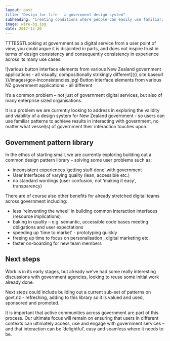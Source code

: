 ```yaml
---
layout: post
title: "Design for life - a government design system"
subheading: "Creating conditions where people can easily use familiar, tested, trusted patterns interacting with government services."
image: wire-bg.jpg
date: 2017-12-20
---
```


TTTESSTLooking at government as a digital service from a user point of view, you could argue it is disjointed in parts, and does not inspire trust in terms of design consistency and consequently consistency in experience across its many use cases.

![various button interface elements from various New Zealand government applications - all visually, compositionally strikingly different]({{ site.baseurl }}/images/gov-inconsistencies.jpg) <span class="caption text-muted">Button interface elements from various NZ government applications - all different</span>

It’s a common problem – not just of government digital services, but also of many enterprise sized organisations.

It is a problem we are currently looking to address in exploring the validity and viability of a design system for New Zealand government - so users can use familiar patterns to achieve results in interacting with government, no matter what vessel(s) of government their interaction touches upon.

## Government pattern library

In the ethos of starting small, we are currently exploring building out a common design pattern library – solving some user problems such as:

*   inconsistent experiences ‘getting stuff done’ with government
*   User Interfaces of varying quality (lean, accessible etc.)
*   no standard wordings (user confusion, not ‘making it easy’, transparency)

There are of course also other benefits for already stretched digital teams across government including:

*   less ‘reinventing the wheel’ in building common interaction interfaces (resource implications)
*   baking in quality – e.g. semantic, accessible code bases meeting obligations and user expectations
*   speeding up ‘time to market’ - prototyping quickly
*   freeing up time to focus on personalisation , digital marketing etc.
*   faster on-boarding for new team members

## Next steps

Work is in its early stages, but already we’ve had some really interesting discussions with government agencies, looking to reuse some initial work already done.

Next steps could include building out a current sub-set of patterns on govt.nz - refreshing, adding to this library so it is valued and used, sponsored and promoted.

It is important that active communities across government are part of this process. Our ultimate focus will remain on ensuring that users in different contexts can ultimately access, use and engage with government services – and that interaction can be ‘delightful’, easy and seamless where it needs to be.
